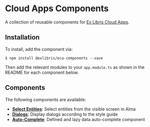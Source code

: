 # Cloud Apps Components
A collection of reusable components for [Ex Libris Cloud Apps](https://developers.exlibrisgroup.com/cloudapps/).

## Installation
To install, add the component via:
```
$ npm install @exlibris/eca-components --save
```

Then add the relevant modules to your `app.module.ts` as shown in the README for each component below.

## Components
The following components are available:

* **[Select Entities](./docs/select-entities.md)**: Select entities from the visible screen in Alma
* **[Dialogs](./docs/dialogs.md)**: Display dialogs according to the style guide
* **[Auto-Complete](./docs/auto-complete.md)**: Defined and lazy data auto-complete component
